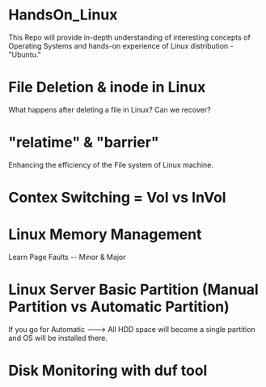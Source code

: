 # HandsOn_Linux
This Repo will provide in-depth understanding of interesting concepts of Operating Systems and hands-on experience of Linux distribution - "Ubuntu."

# File Deletion & inode in Linux
What happens after deleting a file in Linux? Can we recover?

# "relatime"  & "barrier"
Enhancing the efficiency of the File system of Linux machine.

# Contex Switching = Vol vs InVol

# Linux Memory Management
Learn Page Faults -- Minor & Major

# Linux Server Basic Partition (Manual Partition vs Automatic Partition)
If you go for Automatic ---> All HDD space will become a single partition and OS will be installed there. 

# Disk Monitoring with duf tool
